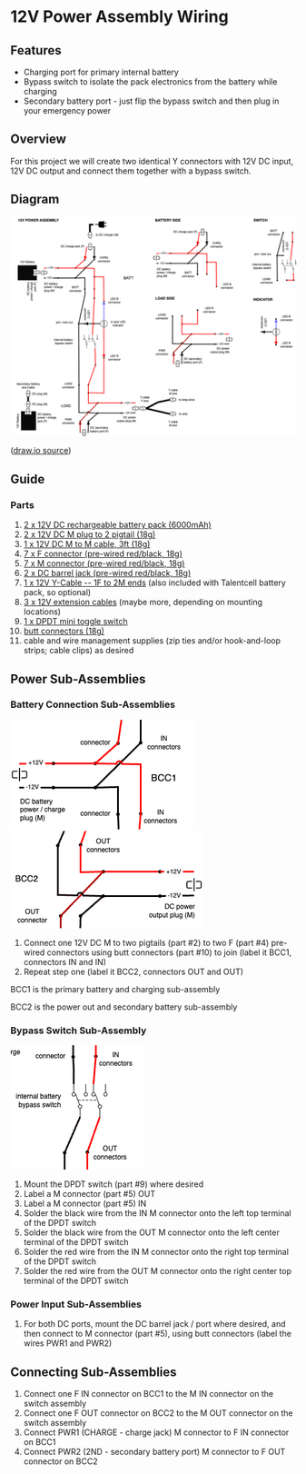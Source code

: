 # 12V Power Assembly Wiring

## Features

- Charging port for primary internal battery
- Bypass switch to isolate the pack electronics
from the battery while charging
- Secondary battery port - just flip the bypass switch
and then plug in your emergency power

## Overview

For this project we will create two identical
Y connectors with 12V DC input, 12V DC output and
connect them together with a bypass switch.

## Diagram

![12V Power Assembly Wiring Diagram](12V%20Power%20Assembly.png)

([draw.io source](12V%20Power%20Assembly.drawio))

## Guide

### Parts

1. [2 x 12V DC rechargeable battery pack (6000mAh)](https://amzn.to/4dzqkdP)
2. [2 x 12V DC M plug to 2 pigtail (18g)](https://amzn.to/4fVek8b)
3. [1 x 12V DC M to M cable, 3ft (18g)](https://amzn.to/4dRkZit)
4. [7 x F connector (pre-wired red/black, 18g)](https://amzn.to/4e0jmyx)
5. [7 x M connector (pre-wired red/black, 18g)](https://amzn.to/4e0jmyx)
6. [2 x DC barrel jack (pre-wired red/black, 18g)](https://amzn.to/4dRy4ri)
7. [1 x 12V Y-Cable -- 1F to 2M ends](https://amzn.to/3MgKJsl) (also included with Talentcell battery pack, so optional)
8. [3 x 12V extension cables](https://amzn.to/3MjNKYL) (maybe more, depending on mounting locations)
9. [1 x DPDT mini toggle switch](https://amzn.to/471Q0gT)
10. [butt connectors (18g)](https://amzn.to/4cEEYiH)
11. cable and wire management supplies (zip ties and/or hook-and-loop strips; cable clips) as desired

## Power Sub-Assemblies

### Battery Connection Sub-Assemblies

![12V Power Assembly - BCC1 Diagram](12V%20Power%20Assembly%20-%20BCC1.png)
![12V Power Assembly - BCC2 Diagram](12V%20Power%20Assembly%20-%20BCC2.png)


1. Connect one 12V DC M to two pigtails (part #2) to two F (part #4) pre-wired connectors 
using butt connectors (part #10) to join (label it BCC1, connectors IN and IN)
2. Repeat step one (label it BCC2, connectors OUT and OUT)

BCC1 is the primary battery and charging sub-assembly

BCC2 is the power out and secondary battery sub-assembly

### Bypass Switch Sub-Assembly

![Bypass Switch Sub-Assembly](Bypass%20Switch%20Sub-Assembly.png)

1. Mount the DPDT switch (part #9) where desired
2. Label a M connector (part #5) OUT
3. Label a M connector (part #5) IN
4. Solder the black wire from the IN M connector onto the left top terminal of the DPDT switch
5. Solder the black wire from the OUT M connector onto the left center terminal of the DPDT switch
6. Solder the red wire from the IN M connector onto the right top terminal of the DPDT switch
7. Solder the red wire from the OUT M connector onto the right center top terminal of the DPDT 
   switch

### Power Input Sub-Assemblies

1. For both DC ports, mount the DC barrel jack / port where desired, and then connect to M 
connector (part #5), using butt connectors (label the wires PWR1 and PWR2)


## Connecting Sub-Assemblies

1. Connect one F IN connector on BCC1 to the M IN connector on the switch assembly
2. Connect one F OUT connector on BCC2 to the M OUT connector on the switch assembly
3. Connect PWR1 (CHARGE - charge jack) M connector to F IN connector on BCC1
4. Connect PWR2 (2ND - secondary battery port) M connector to F OUT connector on BCC2
